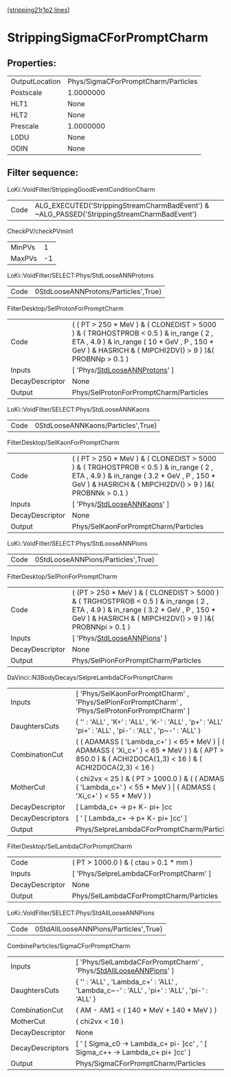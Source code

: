 [[stripping21r1p2 lines]](./stripping21r1p2-index)

# StrippingSigmaCForPromptCharm

## Properties:

|                |                                     |
|----------------|-------------------------------------|
| OutputLocation | Phys/SigmaCForPromptCharm/Particles |
| Postscale      | 1.0000000                           |
| HLT1           | None                                |
| HLT2           | None                                |
| Prescale       | 1.0000000                           |
| L0DU           | None                                |
| ODIN           | None                                |

## Filter sequence:

LoKi::VoidFilter/StrippingGoodEventConditionCharm

|      |                                                                                            |
|------|--------------------------------------------------------------------------------------------|
| Code | ALG_EXECUTED('StrippingStreamCharmBadEvent') & ~ALG_PASSED('StrippingStreamCharmBadEvent') |

CheckPV/checkPVmin1

|        |     |
|--------|-----|
| MinPVs | 1   |
| MaxPVs | -1  |

LoKi::VoidFilter/SELECT:Phys/StdLooseANNProtons

|      |                                      |
|------|--------------------------------------|
| Code | 0StdLooseANNProtons/Particles',True) |

FilterDesktop/SelProtonForPromptCharm

|                 |                                                                                                                                                                                                      |
|-----------------|------------------------------------------------------------------------------------------------------------------------------------------------------------------------------------------------------|
| Code            | ( ( PT \> 250 \* MeV ) & ( CLONEDIST \> 5000 ) & ( TRGHOSTPROB \< 0.5 ) & in_range ( 2 , ETA , 4.9 ) & in_range ( 10 \* GeV , P , 150 \* GeV ) & HASRICH & ( MIPCHI2DV() \> 9 ) )&( PROBNNp \> 0.1 ) |
| Inputs          | [ 'Phys/[StdLooseANNProtons](./stripping21r1p2-commonparticles-stdlooseannprotons)' ]                                                                                                              |
| DecayDescriptor | None                                                                                                                                                                                                 |
| Output          | Phys/SelProtonForPromptCharm/Particles                                                                                                                                                               |

LoKi::VoidFilter/SELECT:Phys/StdLooseANNKaons

|      |                                    |
|------|------------------------------------|
| Code | 0StdLooseANNKaons/Particles',True) |

FilterDesktop/SelKaonForPromptCharm

|                 |                                                                                                                                                                                                       |
|-----------------|-------------------------------------------------------------------------------------------------------------------------------------------------------------------------------------------------------|
| Code            | ( ( PT \> 250 \* MeV ) & ( CLONEDIST \> 5000 ) & ( TRGHOSTPROB \< 0.5 ) & in_range ( 2 , ETA , 4.9 ) & in_range ( 3.2 \* GeV , P , 150 \* GeV ) & HASRICH & ( MIPCHI2DV() \> 9 ) )&( PROBNNk \> 0.1 ) |
| Inputs          | [ 'Phys/[StdLooseANNKaons](./stripping21r1p2-commonparticles-stdlooseannkaons)' ]                                                                                                                   |
| DecayDescriptor | None                                                                                                                                                                                                  |
| Output          | Phys/SelKaonForPromptCharm/Particles                                                                                                                                                                  |

LoKi::VoidFilter/SELECT:Phys/StdLooseANNPions

|      |                                    |
|------|------------------------------------|
| Code | 0StdLooseANNPions/Particles',True) |

FilterDesktop/SelPionForPromptCharm

|                 |                                                                                                                                                                                                       |
|-----------------|-------------------------------------------------------------------------------------------------------------------------------------------------------------------------------------------------------|
| Code            | ( (PT \> 250 \* MeV ) & ( CLONEDIST \> 5000 ) & ( TRGHOSTPROB \< 0.5 ) & in_range ( 2 , ETA , 4.9 ) & in_range ( 3.2 \* GeV , P , 150 \* GeV ) & HASRICH & ( MIPCHI2DV() \> 9 ) )&( PROBNNpi \> 0.1 ) |
| Inputs          | [ 'Phys/[StdLooseANNPions](./stripping21r1p2-commonparticles-stdlooseannpions)' ]                                                                                                                   |
| DecayDescriptor | None                                                                                                                                                                                                  |
| Output          | Phys/SelPionForPromptCharm/Particles                                                                                                                                                                  |

DaVinci::N3BodyDecays/SelpreLambdaCForPromptCharm

|                  |                                                                                                                                                               |
|------------------|---------------------------------------------------------------------------------------------------------------------------------------------------------------|
| Inputs           | [ 'Phys/SelKaonForPromptCharm' , 'Phys/SelPionForPromptCharm' , 'Phys/SelProtonForPromptCharm' ]                                                            |
| DaughtersCuts    | { '' : 'ALL' , 'K+' : 'ALL' , 'K-' : 'ALL' , 'p+' : 'ALL' , 'pi+' : 'ALL' , 'pi-' : 'ALL' , 'p~-' : 'ALL' }                                                   |
| CombinationCut   | ( ( ADAMASS ( 'Lambda_c+' ) \< 65 \* MeV ) \| ( ADAMASS ( 'Xi_c+' ) \< 65 \* MeV ) ) & ( APT \> 850.0 ) & ( ACHI2DOCA(1,3) \< 16 ) & ( ACHI2DOCA(2,3) \< 16 ) |
| MotherCut        | ( chi2vx \< 25 ) & ( PT \> 1000.0 ) & ( ( ADMASS ( 'Lambda_c+' ) \< 55 \* MeV ) \| ( ADMASS ( 'Xi_c+' ) \< 55 \* MeV ) )                                      |
| DecayDescriptor  | [ Lambda_c+ -\> p+ K- pi+ ]cc                                                                                                                               |
| DecayDescriptors | [ ' [ Lambda_c+ -\> p+ K- pi+ ]cc' ]                                                                                                                      |
| Output           | Phys/SelpreLambdaCForPromptCharm/Particles                                                                                                                    |

FilterDesktop/SelLambdaCForPromptCharm

|                 |                                          |
|-----------------|------------------------------------------|
| Code            | ( PT \> 1000.0 ) & ( ctau \> 0.1 \* mm ) |
| Inputs          | [ 'Phys/SelpreLambdaCForPromptCharm' ] |
| DecayDescriptor | None                                     |
| Output          | Phys/SelLambdaCForPromptCharm/Particles  |

LoKi::VoidFilter/SELECT:Phys/StdAllLooseANNPions

|      |                                       |
|------|---------------------------------------|
| Code | 0StdAllLooseANNPions/Particles',True) |

CombineParticles/SigmaCForPromptCharm

|                  |                                                                                                                             |
|------------------|-----------------------------------------------------------------------------------------------------------------------------|
| Inputs           | [ 'Phys/SelLambdaCForPromptCharm' , 'Phys/[StdAllLooseANNPions](./stripping21r1p2-commonparticles-stdalllooseannpions)' ] |
| DaughtersCuts    | { '' : 'ALL' , 'Lambda_c+' : 'ALL' , 'Lambda_c~-' : 'ALL' , 'pi+' : 'ALL' , 'pi-' : 'ALL' }                                 |
| CombinationCut   | ( AM - AM1 \< ( 140 \* MeV + 140 \* MeV ) )                                                                                 |
| MotherCut        | ( chi2vx \< 16 )                                                                                                            |
| DecayDescriptor  | None                                                                                                                        |
| DecayDescriptors | [ ' [ Sigma_c0 -\> Lambda_c+ pi- ]cc' , ' [ Sigma_c++ -\> Lambda_c+ pi+ ]cc' ]                                        |
| Output           | Phys/SigmaCForPromptCharm/Particles                                                                                         |
